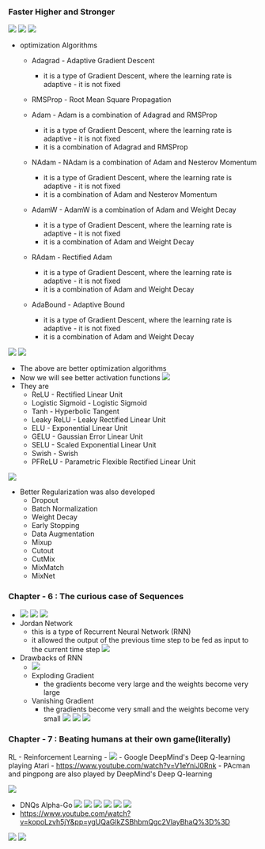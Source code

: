### Faster Higher and Stronger

![](2023-09-23-07-33-17.png)
![](2023-09-23-07-34-24.png)
![](2023-09-23-07-36-00.png)
- optimization Algorithms
    - Adagrad - Adaptive Gradient Descent
        - it is a type of Gradient Descent, where the learning rate is adaptive - it is not fixed 
    - RMSProp - Root Mean Square Propagation 
        
    - Adam - Adam is a combination of Adagrad and RMSProp
        - it is a type of Gradient Descent, where the learning rate is adaptive - it is not fixed 
        - it is a combination of Adagrad and RMSProp
    - NAdam - NAdam is a combination of Adam and Nesterov Momentum
        - it is a type of Gradient Descent, where the learning rate is adaptive - it is not fixed 
        - it is a combination of Adam and Nesterov Momentum
    - AdamW - AdamW is a combination of Adam and Weight Decay
        - it is a type of Gradient Descent, where the learning rate is adaptive - it is not fixed 
        - it is a combination of Adam and Weight Decay
    - RAdam - Rectified Adam
        - it is a type of Gradient Descent, where the learning rate is adaptive - it is not fixed 
        - it is a combination of Adam and Weight Decay
    - AdaBound - Adaptive Bound
        - it is a type of Gradient Descent, where the learning rate is adaptive - it is not fixed 
        - it is a combination of Adam and Weight Decay

![](2023-09-23-07-39-38.png)
![](2023-09-23-07-40-39.png)

- The above are better optimization algorithms 
- Now we will see better activation functions
![](2023-09-23-07-41-33.png)
- They are
    - ReLU - Rectified Linear Unit
    - Logistic Sigmoid - Logistic Sigmoid
    - Tanh - Hyperbolic Tangent
    - Leaky ReLU - Leaky Rectified Linear Unit
    - ELU - Exponential Linear Unit
    - GELU - Gaussian Error Linear Unit
    - SELU - Scaled Exponential Linear Unit
    - Swish - Swish
    - PFReLU - Parametric Flexible Rectified Linear Unit

![](2023-09-23-07-43-06.png)

- Better Regularization was also developed
    - Dropout
    - Batch Normalization
    - Weight Decay
    - Early Stopping
    - Data Augmentation
    - Mixup
    - Cutout
    - CutMix
    - MixMatch
    - MixNet

### Chapter - 6 : The curious case of Sequences

- ![](2023-09-23-07-46-41.png)
![](2023-09-23-07-48-41.png)
![](2023-09-23-07-49-13.png)
- Jordan Network 
    - this is a type of Recurrent Neural Network (RNN)
    - it allowed the output of the previous time step to be fed as input to the current time step
![](2023-09-23-07-51-00.png)
- Drawbacks of RNN
    - ![](2023-09-23-07-51-40.png)
    - Exploding Gradient
        - the gradients become very large and the weights become very large
    - Vanishing Gradient
        - the gradients become very small and the weights become very small
![](2023-09-23-07-53-19.png)
![](2023-09-23-07-53-55.png)
![](2023-09-23-07-54-42.png)

### Chapter - 7 : Beating humans at their own game(literally)

RL - Reinforcement Learning
    - ![](2023-09-23-07-58-21.png)
    - Google DeepMind's Deep Q-learning playing Atari
    - https://www.youtube.com/watch?v=V1eYniJ0Rnk
    - PAcman and pingpong are also played by DeepMind's Deep Q-learning

![](2023-09-23-08-00-56.png)
- DNQs Alpha-Go 
![](2023-09-23-08-02-50.png)
![](2023-09-23-08-03-17.png)
![](2023-09-23-08-04-47.png)
![](2023-09-23-08-05-33.png)
![](2023-09-23-08-05-45.png)
![](2023-09-23-08-06-51.png)
- https://www.youtube.com/watch?v=kopoLzvh5jY&pp=ygUQaGlkZSBhbmQgc2VlayBhaQ%3D%3D

![](2023-09-23-08-08-59.png)
![](2023-09-23-08-10-03.png)